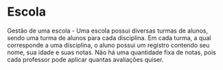 # Escola
Gestão de uma escola - Uma escola possui diversas turmas de alunos, sendo uma turma de alunos para cada disciplina. Em cada turma, a qual corresponde a uma disciplina, o aluno possui um registro contendo seu nome, sua idade e suas notas. Não há uma quantidade fixa de notas, pois cada professor pode aplicar quantas avaliações quiser.
